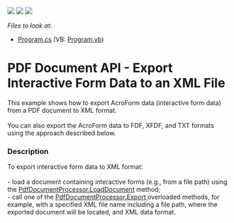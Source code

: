 <!-- default badges list -->
![](https://img.shields.io/endpoint?url=https://codecentral.devexpress.com/api/v1/VersionRange/128595485/16.2.3%2B)
[![](https://img.shields.io/badge/Open_in_DevExpress_Support_Center-FF7200?style=flat-square&logo=DevExpress&logoColor=white)](https://supportcenter.devexpress.com/ticket/details/T491302)
[![](https://img.shields.io/badge/📖_How_to_use_DevExpress_Examples-e9f6fc?style=flat-square)](https://docs.devexpress.com/GeneralInformation/403183)
<!-- default badges end -->
<!-- default file list -->
*Files to look at*:

* [Program.cs](./CS/ExportInteractiveForms/Program.cs) (VB: [Program.vb](./VB/ExportInteractiveForms/Program.vb))
<!-- default file list end -->
# PDF Document API - Export Interactive Form Data to an XML File


This example shows how to export AcroForm data (interactive form data) from a PDF document to XML format.<br><br>You can also export the AcroForm data to FDF, XFDF, and TXT formats using the approach described below.


<h3>Description</h3>

To export&nbsp;interactive form&nbsp;data&nbsp;to XML format:<br><br>- load a document containing interactive forms (e.g., from a file path)&nbsp;using the&nbsp;<a href="https://documentation.devexpress.com/#DocumentServer/DevExpressPdfPdfDocumentProcessor_LoadDocumenttopic">PdfDocumentProcessor.LoadDocument</a> method; <br>- call one of the <a href="https://documentation.devexpress.com/#DocumentServer/DevExpressPdfPdfDocumentProcessor_Exporttopic">PdfDocumentProcessor.Export </a>overloaded methods, for example, with a specified XML file name including a file path, where the exported document will be located, and&nbsp;XML data format.

<br/>


